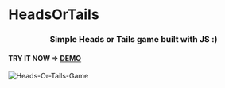 # HeadsOrTails
### <p align = center>Simple Heads or Tails game built with JS :)</p>
#### <p>TRY IT NOW => <a href="https://headsortails-mhmdmnsouri.netlify.app/" target="_blank">DEMO</a>
![Heads-Or-Tails-Game](https://user-images.githubusercontent.com/97861491/187013665-9e3145d7-6f1a-4b2b-b986-c6a6981af87a.gif)

